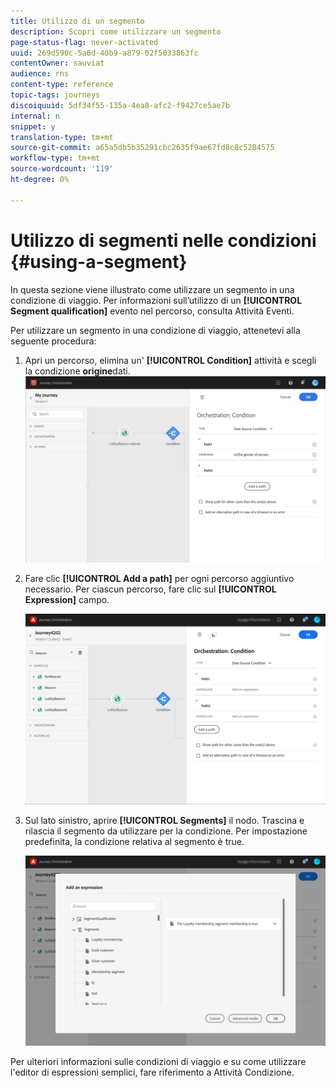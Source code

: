 ```yaml
---
title: Utilizzo di un segmento
description: Scopri come utilizzare un segmento
page-status-flag: never-activated
uuid: 269d590c-5a6d-40b9-a879-02f5033863fc
contentOwner: sauviat
audience: rns
content-type: reference
topic-tags: journeys
discoiquuid: 5df34f55-135a-4ea8-afc2-f9427ce5ae7b
internal: n
snippet: y
translation-type: tm+mt
source-git-commit: a65a5db5b35291cbc2635f9ae67fd8c8c5284575
workflow-type: tm+mt
source-wordcount: '119'
ht-degree: 0%

---
```



# Utilizzo di segmenti nelle condizioni {#using-a-segment}

In questa sezione viene illustrato come utilizzare un segmento in una condizione di viaggio. Per informazioni sull’utilizzo di un **[!UICONTROL Segment qualification]** evento nel percorso, consulta Attività [](../building-journeys/segment-qualification-events.md)Eventi.

Per utilizzare un segmento in una condizione di viaggio, attenetevi alla seguente procedura:

1. Apri un percorso, elimina un&#39; **[!UICONTROL Condition]** attività e scegli la condizione **origine**dati.
   ![](../assets/journey47.png)

1. Fare clic **[!UICONTROL Add a path]** per ogni percorso aggiuntivo necessario. Per ciascun percorso, fare clic sul **[!UICONTROL Expression]** campo.

   ![](../assets/segment3.png)

1. Sul lato sinistro, aprire **[!UICONTROL Segments]** il nodo. Trascina e rilascia il segmento da utilizzare per la condizione. Per impostazione predefinita, la condizione relativa al segmento è true.

   ![](../assets/segment4.png)

Per ulteriori informazioni sulle condizioni di viaggio e su come utilizzare l&#39;editor di espressioni semplici, fare riferimento a Attività [](../building-journeys/condition-activity.md#about_condition)Condizione.
